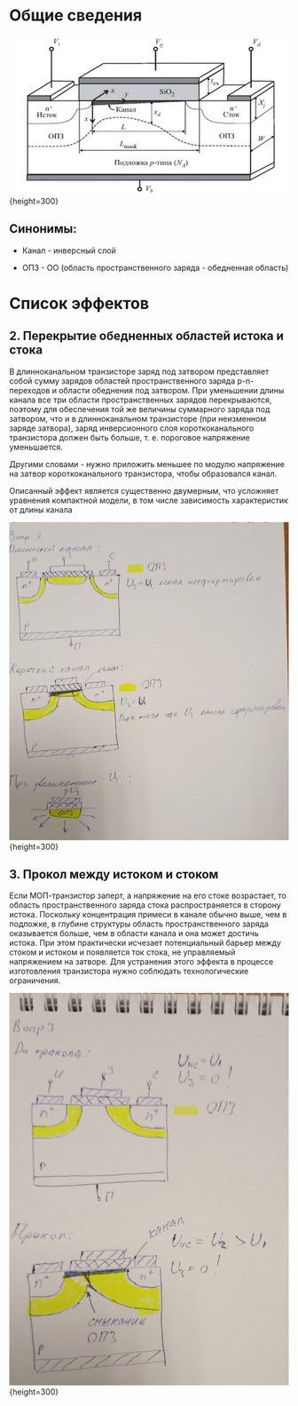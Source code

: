 # Общие сведения

![Структура МОП транзистора](attachments/image-1.png){height=300}

## Синонимы:

- Канал - инверсный слой 
  
- ОПЗ - ОО (область пространственного заряда - обедненная область) 

# Список эффектов

## 2. Перекрытие обедненных областей истока и стока

В длинноканальном транзисторе заряд под затвором представляет собой сумму зарядов областей пространственного заряда р-n-переходов и области обеднения под затвором. При уменьшении длины канала все три области пространственных зарядов перекрываются, поэтому для обеспечения той же величины суммарного заряда под затвором, что и в длинноканальном транзисторе (при неизменном заряде затвора), заряд инверсионного слоя короткоканального транзистора должен быть больше, т. е. пороговое напряжение уменьшается. 

Другими словами - нужно приложить меньшее по модулю напряжение на затвор короткоканального транзистора, чтобы образовался канал.

Описанный эффект является существенно двумерным, что усложняет уравнения компактной модели, в том числе зависимость характеристик от длины канала

![Перекрытие областей](attachments/2.png){height=300}

## 3. Прокол между истоком и стоком

Если МОП-транзистор заперт, а напряжение на его стоке возрастает, то область пространственного заряда стока распространяется в сторону истока. Поскольку концентрация примеси в канале обычно выше, чем в подложке, в глубине структуры область пространственного заряда оказывается больше, чем в области канала и она может достичь истока. При этом практически исчезает потенциальный барьер между стоком и истоком и появляется ток стока, не управляемый напряжением на затворе. Для устранения этого эффекта в процессе изготовления транзистора нужно соблюдать технологические ограничения.

![Прокол](attachments/3.png){height=300}